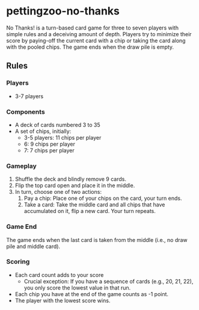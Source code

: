 # pettingzoo-no-thanks
No Thanks! is a turn-based card game for three to seven players with simple rules and a deceiving amount of depth. Players try to minimize their score by paying-off the current card with a chip or taking the card along with the pooled chips. The game ends when the draw pile is empty.

## Rules
### Players
- 3-7 players

### Components
- A deck of cards numbered 3 to 35
- A set of chips, initially:
    - 3-5 players: 11 chips per player
    - 6: 9 chips per player
    - 7: 7 chips per player

### Gameplay
1. Shuffle the deck and blindly remove 9 cards.
2. Flip the top card open and place it in the middle.
3. In turn, choose one of two actions:
    1. Pay a chip: Place one of your chips on the card, your turn ends.
    2. Take a card: Take the middle card and all chips that have accumulated on it, flip a new card. Your turn repeats.

### Game End
The game ends when the last card is taken from the middle (i.e., no draw pile and middle card).

### Scoring

- Each card count adds to your score
    - Crucial exception: If you have a sequence of cards (e.g., 20, 21, 22), you only score the lowest value in that run.
- Each chip you have at the end of the game counts as -1 point.
- The player with the lowest score wins.

